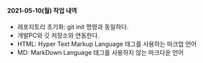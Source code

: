 #### 2021-05-10(월) 작업 내역

- 레포지토리 초기화: git init 명령과 동일하다.
- 개발PC와 깃 저장소와 연동한다.
- HTML: Hyper Text Markup Language 태그를 사용하는 마크업 언어
- MD: MarkDown Language 태그를 사용하지 않는 마크다운 언어
